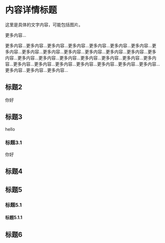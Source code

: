 # 内容详情标题

这里是具体的文字内容，可能包括图片。

更多内容...

更多内容...更多内容...更多内容...更多内容...更多内容...更多内容...更多内容...更多内容...更多内容...更多内容...更多内容...更多内容...更多内容...更多内容...更多内容...更多内容...更多内容...更多内容...更多内容...更多内容...更多内容...更多内容...更多内容...更多内容...更多内容...更多内容...更多内容...更多内容...更多内容...更多内容...更多内容...更多内容...

## 标题2

你好

## 标题3

hello

### 标题3.1

你好

## 标题4

## 标题5

### 标题5.1

#### 标题5.1.1

## 标题6